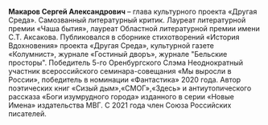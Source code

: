 **Макаров Сергей Александрович** –  глава культурного проекта «Другая Среда». Самозванный литературный критик.
Лауреат литературной премии «Чаша бытия», лауреат Областной литературной премии имени С.Т. Аксакова.
Публиковался в сборнике стихотворений «История Вдохновения» проекта «Другая Среда», культурной газете «Колумнист», журнале «Гостиный дворъ», журнале "Бельские просторы".
Победитель 5-го Оренбургского Слэма
Неоднократный участник всероссийского семинара-совещания «Мы выросли в России», победитель в номинации «Фантастика» 2020 года.
Автор поэтических книг «Сизый дым»,«СМОГ»,«Здесь» и антиутопического рассказа «Боги изумрудного города» изданного в серии «Новые Имена» издательства МВГ.
С 2021 года член Союза Российских писателей.